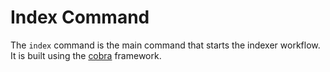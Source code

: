 # Index Command

The `index` command is the main command that starts the indexer workflow. It is built using the [cobra](https://cobra.dev/) framework.
